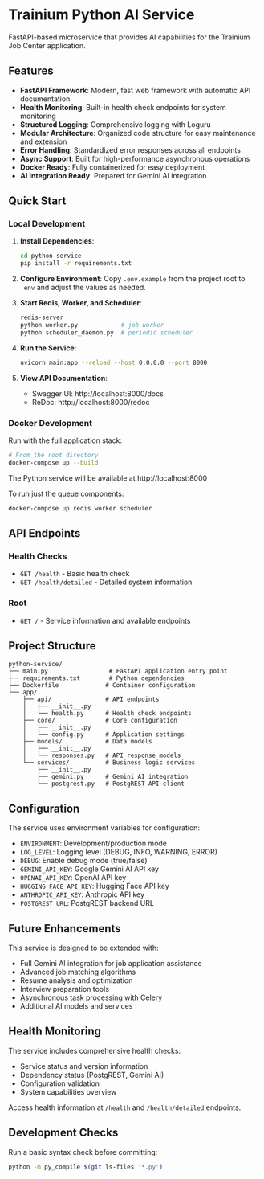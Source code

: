 # Trainium Python AI Service

FastAPI-based microservice that provides AI capabilities for the Trainium Job Center application.

## Features

- **FastAPI Framework**: Modern, fast web framework with automatic API documentation
- **Health Monitoring**: Built-in health check endpoints for system monitoring
- **Structured Logging**: Comprehensive logging with Loguru
- **Modular Architecture**: Organized code structure for easy maintenance and extension
- **Error Handling**: Standardized error responses across all endpoints
- **Async Support**: Built for high-performance asynchronous operations
- **Docker Ready**: Fully containerized for easy deployment
- **AI Integration Ready**: Prepared for Gemini AI integration

## Quick Start

### Local Development

1. **Install Dependencies**:
   ```bash
   cd python-service
   pip install -r requirements.txt
   ```

2. **Configure Environment**:
   Copy `.env.example` from the project root to `.env` and adjust the values as needed.

3. **Start Redis, Worker, and Scheduler**:
   ```bash
   redis-server
   python worker.py            # job worker
   python scheduler_daemon.py  # periodic scheduler
   ```

4. **Run the Service**:
   ```bash
   uvicorn main:app --reload --host 0.0.0.0 --port 8000
   ```

5. **View API Documentation**:
   - Swagger UI: http://localhost:8000/docs
   - ReDoc: http://localhost:8000/redoc

### Docker Development

Run with the full application stack:

```bash
# From the root directory
docker-compose up --build
```

The Python service will be available at http://localhost:8000

To run just the queue components:

```bash
docker-compose up redis worker scheduler
```

## API Endpoints

### Health Checks

- `GET /health` - Basic health check
- `GET /health/detailed` - Detailed system information

### Root

- `GET /` - Service information and available endpoints

## Project Structure

```
python-service/
├── main.py                 # FastAPI application entry point
├── requirements.txt        # Python dependencies
├── Dockerfile             # Container configuration
└── app/
    ├── api/               # API endpoints
    │   ├── __init__.py
    │   └── health.py      # Health check endpoints
    ├── core/              # Core configuration
    │   ├── __init__.py
    │   └── config.py      # Application settings
    ├── models/            # Data models
    │   ├── __init__.py
    │   └── responses.py   # API response models
    └── services/          # Business logic services
        ├── __init__.py
        ├── gemini.py      # Gemini AI integration
        └── postgrest.py   # PostgREST API client
```

## Configuration

The service uses environment variables for configuration:

- `ENVIRONMENT`: Development/production mode
- `LOG_LEVEL`: Logging level (DEBUG, INFO, WARNING, ERROR)
- `DEBUG`: Enable debug mode (true/false)
- `GEMINI_API_KEY`: Google Gemini AI API key
- `OPENAI_API_KEY`: OpenAI API key
- `HUGGING_FACE_API_KEY`: Hugging Face API key
- `ANTHROPIC_API_KEY`: Anthropic API key
- `POSTGREST_URL`: PostgREST backend URL

## Future Enhancements

This service is designed to be extended with:

- Full Gemini AI integration for job application assistance
- Advanced job matching algorithms
- Resume analysis and optimization
- Interview preparation tools
- Asynchronous task processing with Celery
- Additional AI models and services

## Health Monitoring

The service includes comprehensive health checks:

- Service status and version information
- Dependency status (PostgREST, Gemini AI)
- Configuration validation
- System capabilities overview

Access health information at `/health` and `/health/detailed` endpoints.
## Development Checks

Run a basic syntax check before committing:

```bash
python -m py_compile $(git ls-files '*.py')
```

